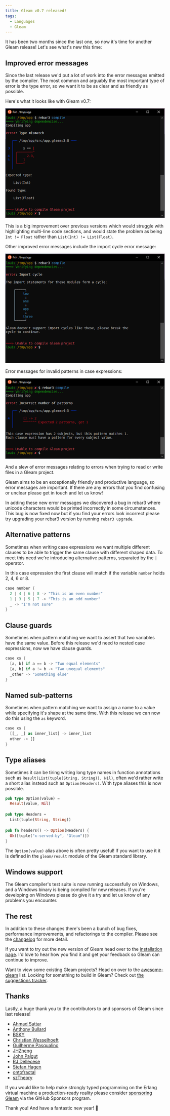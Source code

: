 ```yaml
---
title: Gleam v0.7 released!
tags:
  - Languages
  - Gleam
---
```


It has been two months since the last one, so now it's time for another Gleam
release! Let's see what's new this time:

## Improved error messages

Since the last release we'd put a lot of work into the error messages emitted
by the compiler. The most common and arguably the most important type of error
is the type error, so we want it to be as clear and as friendly as possible.

Here's what it looks like with Gleam v0.7:

<img src="/img/blog/gleam-v0.7-released/type-error.png" alt="A terminal showing a type error message">

This is a big improvement over previous versions which would struggle with
highlighting multi-line code sections, and would state the problem as being
`Int != Float` rather than `List(Int) != List(Float)`.

Other improved error messages include the import cycle error message:

<img src="/img/blog/gleam-v0.7-released/import-cycle.png" alt="A terminal showing an import cycle error message">

Error messages for invalid patterns in case expressions:

<img src="/img/blog/gleam-v0.7-released/incorrect-number-of-patterns.png" alt="A terminal showing a pattern matching error message">

And a slew of error messages relating to errors when trying to read or write
files in a Gleam project.

Gleam aims to be an exceptionally friendly and productive language, so error
messages are important. If there are any errors that you find confusing or
unclear please get in touch and let us know!

In adding these new error messages we discovered a bug in rebar3 where unicode
characters would be printed incorrectly in some circumstances. This bug is now
fixed now but if you find your errors look incorrect please try upgrading
your rebar3 version by running `rebar3 upgrade`.


## Alternative patterns

Sometimes when writing case expressions we want multiple different clauses to
be able to trigger the same clause with different shaped data. To meet this
need we're introducing alternative patterns, separated by the `|` operator.

In this case expression the first clause will match if the variable `number`
holds 2, 4, 6 or 8.

```rust
case number {
  2 | 4 | 6 | 8 -> "This is an even number"
  1 | 3 | 5 | 7 -> "This is an odd number"
  _ -> "I'm not sure"
}
```


## Clause guards

Sometimes when pattern matching we want to assert that two variables have the
same value. Before this release we'd need to nested case expressions, now we
have clause guards.

```rust
case xs {
  [a, b] if a == b -> "Two equal elements"
  [a, b] if a != b -> "Two unequal elements"
  _other -> "Something else"
}
```


## Named sub-patterns

Sometimes when pattern matching we want to assign a name to a value while
specifying it's shape at the same time. With this release we can now do this
using the `as` keyword.

```rust
case xs {
  [[_, _] as inner_list] -> inner_list
  other -> []
}
```


## Type aliases

Sometimes it can be tiring writing long type names in function annotations
such as `Result(List(tuple(String, String)), Nil)`, often we'd rather write a
short alias instead such as `Option(Headers)`. With type aliases this is now
possible.


```rust
pub type Option(value) =
  Result(value, Nil)

pub type Headers =
  List(tuple(String, String))

pub fn headers() -> Option(Headers) {
  Ok([tuple("x-served-by", "Gleam")])
}
```

The `Option(value)` alias above is often pretty useful! If you want to use it
it is defined in the `gleam/result` module of the Gleam standard library.


## Windows support

The Gleam compiler's test suite is now running successfully on Windows, and a
Windows binary is being compiled for new releases. If you're developing on
Windows please do give it a try and let us know of any problems you encounter.


## The rest

In addition to these changes there's been a bunch of bug fixes, performance
improvements, and refactorings to the compiler. Please see the
[changelog](https://github.com/gleam-lang/gleam/blob/master/CHANGELOG.md) for
more detail.

If you want to try out the new version of Gleam head over to the [installation
page][installation]. I'd love to hear how you find it and get your feedback so
Gleam can continue to improve.

Want to view some existing Gleam projects? Head on over to the
[awesome-gleam][awesome-gleam] list. Looking for something to build in
Gleam? Check out [the suggestions tracker][suggestions].

[awesome-gleam]: https://github.com/gleam-lang/awesome-gleam
[suggestions]: https://github.com/gleam-lang/suggestions/issues
[installation]: https://gleam.run/getting-started/installing-gleam.html


## Thanks

Lastly, a huge thank you to the contributors to and sponsors of Gleam since
last release!

- [Ahmad Sattar](https://github.com/thehabbos007)
- [Anthony Bullard](https://github.com/gamebox)
- [BSKY](https://github.com/imbsky)
- [Christian Wesselhoeft](https://github.com/xtian)
- [Guilherme Pasqualino](https://github.com/ggpasqualino)
- [JHZheng](https://github.com/zjhmale)
- [John Palgut](https://github.com/Jwsonic)
- [RJ Dellecese](https://github.com/rjdellecese)
- [Stefan Hagen](https://github.com/sthagen)
- [ontofractal](https://github.com/ontofractal)
- [szTheory](https://github.com/szTheory)


If you would like to help make strongly typed programming on the Erlang
virtual machine a production-ready reality please consider [sponsoring
Gleam][sponsor] via the GitHub Sponsors program.

Thank you! And have a fantastic new year! 💜

[sponsor]: https://github.com/sponsors/lpil
